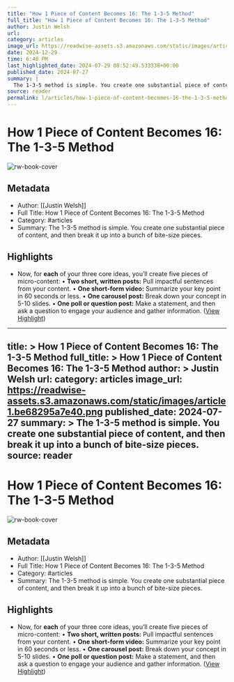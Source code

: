 ```yaml
---
title: "How 1 Piece of Content Becomes 16: The 1-3-5 Method"
full_title: "How 1 Piece of Content Becomes 16: The 1-3-5 Method"
author: Justin Welsh
url: 
category: articles
image_url: https://readwise-assets.s3.amazonaws.com/static/images/article1.be68295a7e40.png
date: 2024-12-29
time: 6:40 PM
last_highlighted_date: 2024-07-29 08:52:49.533338+00:00
published_date: 2024-07-27
summary: |
  The 1-3-5 method is simple. You create one substantial piece of content, and then break it up into a bunch of bite-size pieces.
source: reader
permalink: l/articles/how-1-piece-of-content-becomes-16-the-1-3-5-method
---
```

# How 1 Piece of Content Becomes 16: The 1-3-5 Method

![rw-book-cover](https://readwise-assets.s3.amazonaws.com/static/images/article1.be68295a7e40.png)

## Metadata
- Author: [[Justin Welsh]]
- Full Title: How 1 Piece of Content Becomes 16: The 1-3-5 Method
- Category: #articles
- Summary: The 1-3-5 method is simple. You create one substantial piece of content, and then break it up into a bunch of bite-size pieces.

## Highlights
- Now, for **each** of your three core ideas, you’ll create five pieces of micro-content:
  • **Two short, written posts:** Pull impactful sentences from your content.
  • **One short-form video:** Summarize your key point in 60 seconds or less.
  • **One carousel post:** Break down your concept in 5-10 slides.
  • **One poll or question post:** Make a statement, and then ask a question to engage your audience and gather information. ([View Highlight](https://read.readwise.io/read/01j3yv2er9tywbc7gdcm9365sk))


---
title: >
  How 1 Piece of Content Becomes 16: The 1-3-5 Method
full_title: >
  How 1 Piece of Content Becomes 16: The 1-3-5 Method
author: >
  Justin Welsh
url: 
category: articles
image_url: https://readwise-assets.s3.amazonaws.com/static/images/article1.be68295a7e40.png
published_date: 2024-07-27
summary: >
  The 1-3-5 method is simple. You create one substantial piece of content, and then break it up into a bunch of bite-size pieces.
source: reader
---
# How 1 Piece of Content Becomes 16: The 1-3-5 Method

![rw-book-cover](https://readwise-assets.s3.amazonaws.com/static/images/article1.be68295a7e40.png)

## Metadata
- Author: [[Justin Welsh]]
- Full Title: How 1 Piece of Content Becomes 16: The 1-3-5 Method
- Category: #articles
- Summary: The 1-3-5 method is simple. You create one substantial piece of content, and then break it up into a bunch of bite-size pieces.

## Highlights
- Now, for **each** of your three core ideas, you’ll create five pieces of micro-content:
  • **Two short, written posts:** Pull impactful sentences from your content.
  • **One short-form video:** Summarize your key point in 60 seconds or less.
  • **One carousel post:** Break down your concept in 5-10 slides.
  • **One poll or question post:** Make a statement, and then ask a question to engage your audience and gather information. ([View Highlight](https://read.readwise.io/read/01j3yv2er9tywbc7gdcm9365sk))


